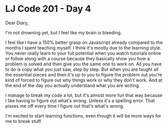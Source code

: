 # LJ Code 201 - Day 4

Dear Diary,

I'm not drowning yet, but I feel like my brain is bleeding.

I feel like I have a 150% better grasp on Javascript already compared to the months I spent teaching myself. I think it's mostly due to the learning style. You never really learn to your full potential when you watch tutorials online or follow along with a course because they basically show you how a problem is solved and then give you the same one to work on. All you have to do is copy what you just saw, step by step. But when you are taught all the essential pieces and then it's up to you to figure the problem out you're kind of forced to figure out why things work or why they don't work. And at the end of the day you actually understand what you are writing.

I manage to break my code a lot, but it's almost more fun that way because I like having to figure out what's wrong. Unless it's a spelling error. That pisses me off every time I figure out that's what's wrong.

I'm excited to start learning functions, even though it will be more ways for me to break stuff.  
